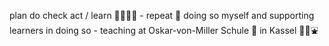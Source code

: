 plan do check act / learn 🙇🏼‍♂️💡 - repeat 🔁 doing so myself and supporting learners in doing so - teaching at Oskar-von-Miller Schule 🏫 in Kassel 🌳🌇⛲️
